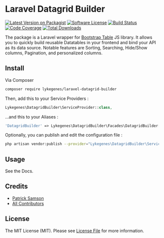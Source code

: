 # Laravel Datagrid Builder

[![Latest Version on Packagist][ico-version]][link-packagist]
[![Software License][ico-license]](LICENSE.md)
[![Build Status][ico-travis]][link-travis]
[![Code Coverage][ico-coveralls]][link-coveralls]
[![Total Downloads][ico-downloads]][link-downloads]

The package is a Laravel wrapper for [Bootstrap Table](https://github.com/wenzhixin/bootstrap-table) JS library. It allows you to quickly build reusable Datatables in your frontend and bind your API as its data source. Notable features are Sorting, Searching, Hide/Show columns, Pagination, and personalized columns.

## Install

Via Composer

``` bash
composer require lykegenes/laravel-datagrid-builder
```

Then, add this to your Service Providers :

``` php
Lykegenes\DatagridBuilder\ServiceProvider::class,
```

...and this to your Aliases :

``` php
'DatagridBuilder' => Lykegenes\DatagridBuilder\Facades\DatagridBuilder::class,
```

Optionally, you can publish and edit the configuration file :

``` bash
php artisan vendor:publish --provider="Lykegenes\DatagridBuilder\ServiceProvider" --tag=config
```

## Usage

See the Docs.

## Credits

- [Patrick Samson][link-author]
- [All Contributors][link-contributors]

## License

The MIT License (MIT). Please see [License File](LICENSE.md) for more information.

[ico-version]: https://img.shields.io/packagist/v/lykegenes/laravel-datagrid-builder.svg
[ico-license]: https://img.shields.io/packagist/l/lykegenes/laravel-datagrid-builder.svg
[ico-travis]: https://img.shields.io/travis/Lykegenes/laravel-datagrid-builder/master.svg
[ico-coveralls]: https://img.shields.io/coveralls/Lykegenes/laravel-datagrid-builder.svg
[ico-downloads]: https://img.shields.io/packagist/dt/lykegenes/laravel-datagrid-builder.svg

[link-packagist]: https://packagist.org/packages/lykegenes/laravel-datagrid-builder
[link-travis]: https://travis-ci.org/Lykegenes/laravel-datagrid-builder
[link-coveralls]: https://coveralls.io/github/Lykegenes/laravel-datagrid-builder
[link-downloads]: https://packagist.org/packages/lykegenes/laravel-datagrid-builder
[link-author]: https://github.com/lykegenes
[link-contributors]: ../../contributors
